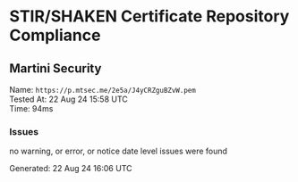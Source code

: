# STIR/SHAKEN Certificate Repository Compliance

## Martini Security

Name: `https://p.mtsec.me/2e5a/J4yCRZguBZvW.pem`\
Tested At: 22 Aug 24 15:58 UTC\
Time: 94ms

### Issues

no warning, or error, or notice date level issues were found

Generated: 22 Aug 24 16:06 UTC